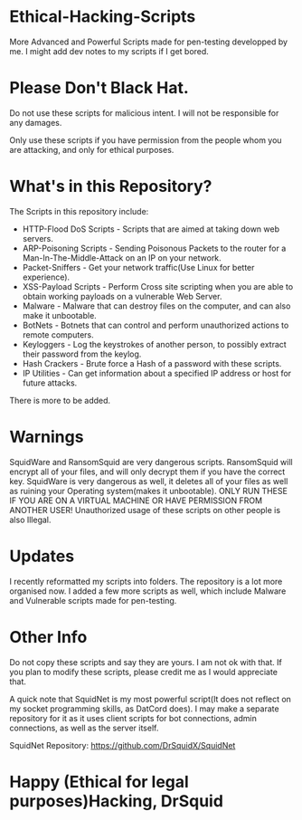 # Ethical-Hacking-Scripts
More Advanced and Powerful Scripts made for pen-testing developped by me.
I might add dev notes to my scripts if I get bored.

# Please Don't Black Hat.
Do not use these scripts for malicious intent. I will not be responsible for any damages.

Only use these scripts if you have permission from the people whom you are attacking, and only for ethical purposes.

# What's in this Repository?
The Scripts in this repository include:
* HTTP-Flood DoS Scripts - Scripts that are aimed at taking down web servers.
* ARP-Poisoning Scripts  - Sending Poisonous Packets to the router for a Man-In-The-Middle-Attack on an IP on your network.
* Packet-Sniffers        - Get your network traffic(Use Linux for better experience).
* XSS-Payload Scripts    - Perform Cross site scripting when you are able to obtain working payloads on a vulnerable Web Server.
* Malware                - Malware that can destroy files on the computer, and can also make it unbootable.
* BotNets                - Botnets that can control and perform unauthorized actions to remote computers.
* Keyloggers             - Log the keystrokes of another person, to possibly extract their password from the keylog.
* Hash Crackers          - Brute force a Hash of a password with these scripts.
* IP Utilities           - Can get information about a specified IP address or host for future attacks.

There is more to be added.

# Warnings
SquidWare and RansomSquid are very dangerous scripts. RansomSquid will encrypt all of your files, and will only decrypt them if you have the correct key. SquidWare is very dangerous as well, it deletes all of your files as well as ruining your Operating system(makes it unbootable). ONLY RUN THESE IF YOU ARE ON A VIRTUAL MACHINE OR HAVE PERMISSION FROM ANOTHER USER! Unauthorized usage of these scripts on other people is also Illegal.

# Updates
I recently reformatted my scripts into folders. The repository is a lot more organised now. I added a few more scripts as well, which include Malware and Vulnerable scripts made for pen-testing.

# Other Info
Do not copy these scripts and say they are yours. I am not ok with that. If you plan to modify these scripts, please credit me as I would appreciate that.

A quick note that SquidNet is my most powerful script(It does not reflect on my socket programming skills, as DatCord does). I may make a separate repository for it as it uses client scripts for bot connections, admin connections, as well as the server itself.

SquidNet Repository: https://github.com/DrSquidX/SquidNet

# Happy (Ethical for legal purposes)Hacking, DrSquid
